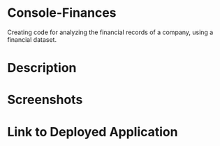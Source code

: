 # Console-Finances
Creating code for analyzing the financial records of a company, using a financial dataset.

# Description



# Screenshots



# Link to Deployed Application